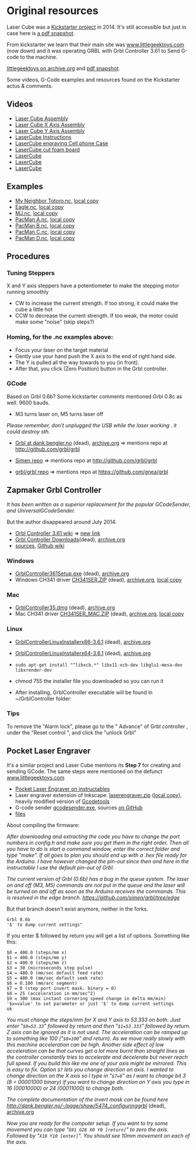 # Original resources

Laser Cube was a [Kickstarter project](https://www.kickstarter.com/projects/820277733/laser-cube) in 2014. It's still accessible but just in case here is [a pdf snapshot](laser_cube_kickstarter_snapshot.pdf).

From kickstarter we learn that their main site was www.littlegeektoys.com (now down) and it was operating GRBL with Grbl Controller 3.61 to Send G-code to the machine.

[littlegeektoys on archive.org](https://web.archive.org/web/20161025014426/http://www.littlegeektoys.com/) and [pdf snapshot](littlegeektoys.pdf).

Some videos, G-Code examples and resources found on the Kickstarter actus & comments.

## Videos

* [Laser Cube Assembly](http://youtu.be/YLJizU0NRb4)
* [Laser Cube X Axis Assembly](http://youtu.be/rCOG-0a0hg8)
* [Laser Cube Y Axis Assembly](http://youtu.be/jpPKOWAiQHA)
* [LaserCube Instructions](https://www.youtube.com/watch?v=3PbqsSkWJyk)
* [LaserCube engraving Cell phone Case](https://www.youtube.com/watch?v=0kG5Q0Zs49Q)
* [LaserCube cut foam board](https://www.youtube.com/watch?v=ZiN_rVVj4DM)
* [LaserCube](https://www.youtube.com/watch?v=9zkb4mIJ67s)
* [LaserCube](https://www.youtube.com/watch?v=7eu3_24YkjE)
* [LaserCube](https://www.youtube.com/watch?v=tFGP2bx-m5w)

## Examples

* [My Neighbor Totoro.nc](https://www.dropbox.com/s/m8epaybr3raq9vu/My%20Neighbor%20Totoro.nc?dl=0), [local copy](examples/My_Neighbor_Totoro.nc)
* [Eagle.nc](https://www.dropbox.com/s/6ehigvxhnima3oy/Eagle.nc?dl=0), [local copy](examples/Eagle.nc)
* [MJ.nc](https://www.dropbox.com/s/h7crqrkh0y7xjrr/MJ.nc?dl=0), [local copy](examples/MJ.nc)
* [PacMan A.nc](https://www.dropbox.com/s/9oghnsu0albwzen/PacMan%20A.nc?dl=0), [local copy](examples/PacMan_A.nc)
* [PacMan B.nc](https://www.dropbox.com/s/ase9e9k221ejaeu/PacMan%20B.nc?dl=0), [local copy](examples/PacMan_B.nc)
* [PacMan C.nc](https://www.dropbox.com/s/ofit8asil9wxbxp/PacMan%20C.nc?dl=0), [local copy](examples/PacMan_C.nc)
* [PacMan D.nc](https://www.dropbox.com/s/2h1xq5uof9q03xl/PacMan%20D.nc?dl=0), [local copy](examples/PacMan_D.nc)

## Procedures

### Tuning Steppers

X and Y axis steppers have a potentiometer to make the stepping motor running smoothly
* CW to increase the current strength. If too strong, it could make the cube a little hot
* CCW to decrease the current strength. If too weak, the motor could make some "noise" (skip steps?)

### Homing, for the .nc examples above:

* Focus your laser on the target material
* Gently use your hand push the X axis to the end of right hand side. 
* The Y is pulled all the way towards to you (in front). 
* After that, you click (Zero Position) button in the Grbl controller.

### GCode

Based on Grbl 0.6b? Some kickstarter comments mentioned Grbl 0.8c as well. 9600 bauds.

* M3 turns laser on, M5 turns laser off

*Please remember, don't unplugged the USB while the laser working . it could destroy sth.*


* [Grbl at dank.bengler.no](http://dank.bengler.no/-/page/show/5470_grbl) (dead), [archive.org](https://web.archive.org/web/20190616194514/http://dank.bengler.no:80/-/page/show/5470_grbl) => mentions repo at http://github.com/grbl/grbl

* [Simen repo](https://github.com/simen/grbl) => mentions repo at http://github.com/grbl/grbl

* [grbl/grbl repo](http://github.com/grbl/grbl) => mentions repo at https://github.com/gnea/grbl

## Zapmaker Grbl Controller

*It has been written as a superior replacement for the popular GCodeSender, and UniversalGCodeSender.*

But the author disappeared around July 2014.

* [Grbl Controller 3.61 wiki](http://www.shapeoko.com/wiki/index.php/Grbl_Controller) => [new link](https://wiki.shapeoko.com/index.php/Grbl_Controller)
* [Grbl Controller Downloads](http://zapmaker.grblcontroller.s3-website-us-west-2.amazonaws.com/)(dead), [archive.org](https://web.archive.org/web/20140628054314/http://zapmaker.grblcontroller.s3-website-us-west-2.amazonaws.com/)
* [sources](https://github.com/zapmaker/GrblHoming/), [Github wiki](https://github.com/zapmaker/GrblHoming/wiki)

### Windows
* [GrblController361Setup.exe](http://zapmaker.grblcontroller.s3-website-us-west-2.amazonaws.com/GrblController361Setup.exe) (dead), [archive.org](https://web.archive.org/web/20140718182637/http://zapmaker.grblcontroller.s3-website-us-west-2.amazonaws.com/GrblController361Setup.exe)
* Windows CH341 driver [CH341SER.ZIP](http://www.wch.cn/downfile/5) (dead), [archive.org](https://web.archive.org/web/20180410140345/http://www.wch.cn:80/downfile/5), [local copy](GrblController/CH341SER.ZIP)

### Mac
* [GrblController35.dmg](http://zapmaker.grblcontroller.s3-website-us-west-2.amazonaws.com/GrblController35.dmg) (dead), [archive.org](https://web.archive.org/web/20140628054314/http://zapmaker.grblcontroller.s3-website-us-west-2.amazonaws.com/GrblController35.dmg)
* Mac CH341 driver [CH341SER_MAC.ZIP](http://www.wch.cn/downfile/5) (dead), [archive.org](https://web.archive.org/web/20180410140345/http://www.wch.cn:80/downfile/5), [local copy](GrblController/CH341SER_MAC.ZIP)

### Linux

* [GrblControllerLinuxInstallerx86-3.6.1](http://zapmaker.grblcontroller.s3-website-us-west-2.amazonaws.com/GrblControllerLinuxInstallerx86-3.6.1) (dead), [archive.org](https://web.archive.org/web/20140628054314/http://zapmaker.grblcontroller.s3-website-us-west-2.amazonaws.com/GrblControllerLinuxInstallerx86-3.6.1)
* [GrblControllerLinuxInstallerx64-3.6.1](http://zapmaker.grblcontroller.s3-website-us-west-2.amazonaws.com/GrblControllerLinuxInstallerx64-3.6.1) (dead), [archive.org](https://web.archive.org/web/20140628054314/http://zapmaker.grblcontroller.s3-website-us-west-2.amazonaws.com/GrblControllerLinuxInstallerx64-3.6.1)

* `sudo apt-get install "^libxcb.*" libx11-xcb-dev libglu1-mesa-dev libxrender-dev`
* chmod 755 the installer file you downloaded so you can run it
* After installing, GrblController executable will be found in ~/GrblController folder:

### Tips

To remove the "Alarm lock", please go to the " Advance" of Grbl controller , under the "Reset control ", and click the "unlock Grbl"

## Pocket Laser Engraver

It's a similar project and Laser Cube mentions its **Step 7** for creating and sending GCode. The same steps were mentioned on the defunct www.littlegeektoys.com

* [Pocket Laser Engraver on instructables](https://www.instructables.com/Pocket-laser-engraver/)
* Laser engraver extension of Inkscape: [laserengraver.zip](http://www.slackersdelight.com/instructables/laserengraver.zip) ([local copy](inkscape/laserengraver.zip)), heavily modified version of [Gcodetools](http://www.cnc-club.ru/forum/viewtopic.php?f=15&amp;p=101)
* G-code sender [gcodesender.exe](https://github.com/downloads/OttoHermansson/GcodeSender/gcodesender.exe), sources [on GitHub](https://github.com/OttoHermansson/GcodeSender)
* [files](https://www.slackersdelight.com/instructables/)

About compiling the firmware:

*After downloading and extracting the code you have to change the port numbers in config.h and make sure you get them in the right order. Then all you have to do is start a command window, enter the correct folder and type "make". If all goes to plan you should end up with a .hex file ready for the Arduino.
I have however changed the pin-out since then and here in the instructable I use the default pin-out of Grbl.*

*The current version of Grbl (0.6b) has a bug in the queue system. The laser on and off (M3, M5) commands are not put in the queue and the laser will be turned on and off as soon as the Arduino receives the commands. This is resolved in the edge branch.  https://github.com/simen/grbl/tree/edge*

But that branch doesn't exist anymore, neither in the forks.

```
Grbl 0.6b
'$' to dump current settings"
```
If you enter $ followed by return you will get a list of options. Something like this:
```
$0 = 400.0 (steps/mm x)
$1 = 400.0 (steps/mm y)
$2 = 400.0 (steps/mm z)
$3 = 30 (microseconds step pulse)
$4 = 480.0 (mm/sec default feed rate)
$5 = 480.0 (mm/sec default seek rate)
$6 = 0.100 (mm/arc segment)
$7 = 0 (step port invert mask. binary = 0)
$8 = 25 (acceleration in mm/sec^2)
$9 = 300 (max instant cornering speed change in delta mm/min)
'$x=value' to set parameter or just '$' to dump current settings
ok
```
*You must change the steps/mm for X and Y axis to 53.333 on both. Just enter "`$0=53.33`" followed by return and then "`$1=53.333`" followed by return. Z axis can be ignored as it is not used. The acceleration can be ramped up to something like 100 ("`$8=100`" and return). As we move really slowly with this machine acceleration can be high. Another side effect of low acceleration can be that curves get a lot more burnt than straight lines as the controller constantly tries to accelerate and decelerate but never reach full speed. If you build this like me one of your axis might be mirrored. This is easy to fix. Option `$7` lets you change direction on axis. I wanted to change direction on the X axis so I type in "`$7=8`" as I want to change bit 3 (8 = 00001000 binary) if you want to change direction on Y axis you type in 16 (00010000) or 24 (00011000) to change both.*

*The complete documentation of the invert mask can be found here http://dank.bengler.no/-/page/show/5474_configuringgrbl* (dead), [archive.org](https://web.archive.org/web/20190616191050/http://dank.bengler.no:80/-/page/show/5474_configuringgrbl)

*Now you are ready for the computer setup. If you want to try some movement you can type "`G91 G28 X0 Y0 [return]`" to zero the axis. Followed by "`X10 Y10 [enter]`". You should see 10mm movement on each of the axis.*


